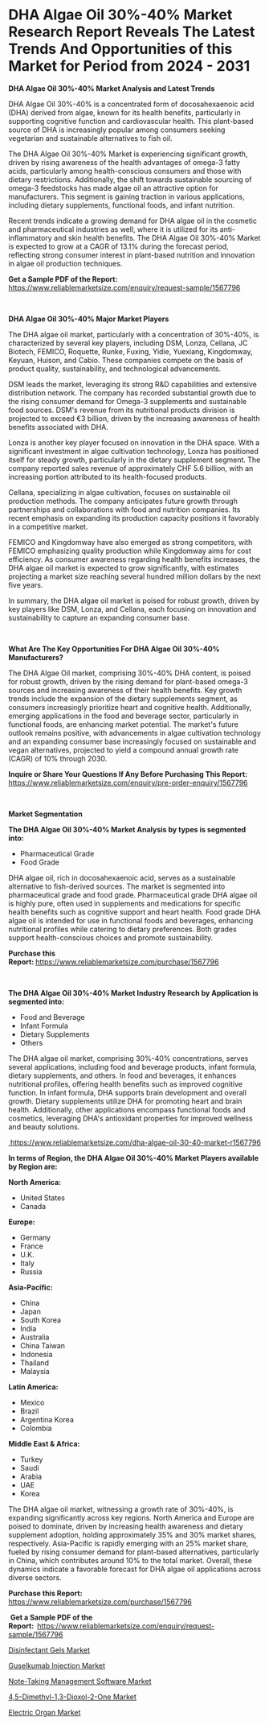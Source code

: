 <p><h1>DHA Algae Oil 30%-40% Market Research Report Reveals The Latest Trends And Opportunities of this Market for Period from 2024 - 2031</h1></p><p><strong>DHA Algae Oil 30%-40% Market Analysis and Latest Trends</strong></p>
<p><p>DHA Algae Oil 30%-40% is a concentrated form of docosahexaenoic acid (DHA) derived from algae, known for its health benefits, particularly in supporting cognitive function and cardiovascular health. This plant-based source of DHA is increasingly popular among consumers seeking vegetarian and sustainable alternatives to fish oil.</p><p>The DHA Algae Oil 30%-40% Market is experiencing significant growth, driven by rising awareness of the health advantages of omega-3 fatty acids, particularly among health-conscious consumers and those with dietary restrictions. Additionally, the shift towards sustainable sourcing of omega-3 feedstocks has made algae oil an attractive option for manufacturers. This segment is gaining traction in various applications, including dietary supplements, functional foods, and infant nutrition.</p><p>Recent trends indicate a growing demand for DHA algae oil in the cosmetic and pharmaceutical industries as well, where it is utilized for its anti-inflammatory and skin health benefits. The DHA Algae Oil 30%-40% Market is expected to grow at a CAGR of 13.1% during the forecast period, reflecting strong consumer interest in plant-based nutrition and innovation in algae oil production techniques.</p></p>
<p><strong>Get a Sample PDF of the Report:&nbsp;</strong> <a href="https://www.reliablemarketsize.com/enquiry/request-sample/1567796">https://www.reliablemarketsize.com/enquiry/request-sample/1567796</a></p>
<p>&nbsp;</p>
<p><strong>DHA Algae Oil 30%-40% Major Market Players</strong></p>
<p><p>The DHA algae oil market, particularly with a concentration of 30%-40%, is characterized by several key players, including DSM, Lonza, Cellana, JC Biotech, FEMICO, Roquette, Runke, Fuxing, Yidie, Yuexiang, Kingdomway, Keyuan, Huison, and Cabio. These companies compete on the basis of product quality, sustainability, and technological advancements.</p><p>DSM leads the market, leveraging its strong R&D capabilities and extensive distribution network. The company has recorded substantial growth due to the rising consumer demand for Omega-3 supplements and sustainable food sources. DSM's revenue from its nutritional products division is projected to exceed €3 billion, driven by the increasing awareness of health benefits associated with DHA.</p><p>Lonza is another key player focused on innovation in the DHA space. With a significant investment in algae cultivation technology, Lonza has positioned itself for steady growth, particularly in the dietary supplement segment. The company reported sales revenue of approximately CHF 5.6 billion, with an increasing portion attributed to its health-focused products.</p><p>Cellana, specializing in algae cultivation, focuses on sustainable oil production methods. The company anticipates future growth through partnerships and collaborations with food and nutrition companies. Its recent emphasis on expanding its production capacity positions it favorably in a competitive market.</p><p>FEMICO and Kingdomway have also emerged as strong competitors, with FEMICO emphasizing quality production while Kingdomway aims for cost efficiency. As consumer awareness regarding health benefits increases, the DHA algae oil market is expected to grow significantly, with estimates projecting a market size reaching several hundred million dollars by the next five years.</p><p>In summary, the DHA algae oil market is poised for robust growth, driven by key players like DSM, Lonza, and Cellana, each focusing on innovation and sustainability to capture an expanding consumer base.</p></p>
<p>&nbsp;</p>
<p><strong>What Are The Key Opportunities For DHA Algae Oil 30%-40% Manufacturers?</strong></p>
<p><p>The DHA Algae Oil market, comprising 30%-40% DHA content, is poised for robust growth, driven by the rising demand for plant-based omega-3 sources and increasing awareness of their health benefits. Key growth trends include the expansion of the dietary supplements segment, as consumers increasingly prioritize heart and cognitive health. Additionally, emerging applications in the food and beverage sector, particularly in functional foods, are enhancing market potential. The market's future outlook remains positive, with advancements in algae cultivation technology and an expanding consumer base increasingly focused on sustainable and vegan alternatives, projected to yield a compound annual growth rate (CAGR) of 10% through 2030.</p></p>
<p><strong>Inquire or Share Your Questions If Any Before Purchasing This Report:</strong> <a href="https://www.reliablemarketsize.com/enquiry/pre-order-enquiry/1567796">https://www.reliablemarketsize.com/enquiry/pre-order-enquiry/1567796</a></p>
<p>&nbsp;</p>
<p><strong>Market Segmentation</strong></p>
<p><strong>The DHA Algae Oil 30%-40% Market Analysis by types is segmented into:</strong></p>
<p><ul><li>Pharmaceutical Grade</li><li>Food Grade</li></ul></p>
<p><p>DHA algae oil, rich in docosahexaenoic acid, serves as a sustainable alternative to fish-derived sources. The market is segmented into pharmaceutical grade and food grade. Pharmaceutical grade DHA algae oil is highly pure, often used in supplements and medications for specific health benefits such as cognitive support and heart health. Food grade DHA algae oil is intended for use in functional foods and beverages, enhancing nutritional profiles while catering to dietary preferences. Both grades support health-conscious choices and promote sustainability.</p></p>
<p><strong>Purchase this Report:&nbsp;</strong><a href="https://www.reliablemarketsize.com/purchase/1567796">https://www.reliablemarketsize.com/purchase/1567796</a></p>
<p>&nbsp;</p>
<p><strong>The DHA Algae Oil 30%-40% Market Industry Research by Application is segmented into:</strong></p>
<p><ul><li>Food and Beverage</li><li>Infant Formula</li><li>Dietary Supplements</li><li>Others</li></ul></p>
<p><p>The DHA algae oil market, comprising 30%-40% concentrations, serves several applications, including food and beverage products, infant formula, dietary supplements, and others. In food and beverages, it enhances nutritional profiles, offering health benefits such as improved cognitive function. In infant formula, DHA supports brain development and overall growth. Dietary supplements utilize DHA for promoting heart and brain health. Additionally, other applications encompass functional foods and cosmetics, leveraging DHA's antioxidant properties for improved wellness and beauty solutions.</p></p>
<p><a href="https://www.reliablemarketsize.com/dha-algae-oil-30-40-market-r1567796">&nbsp;https://www.reliablemarketsize.com/dha-algae-oil-30-40-market-r1567796</a></p>
<p><strong>In terms of Region, the DHA Algae Oil 30%-40% Market Players available by Region are:</strong></p>
<p>
    <p> <strong> North America: </strong>
        <ul>
            <li>United States</li>
            <li>Canada</li>
        </ul>
        </p> 
    <p> <strong> Europe: </strong>
        <ul>
            <li>Germany</li>
            <li>France</li>
            <li>U.K.</li>
            <li>Italy</li>
            <li>Russia</li>
        </ul>
        </p> 
    <p> <strong> Asia-Pacific: </strong>
        <ul>
            <li>China</li>
            <li>Japan</li>
            <li>South Korea</li>
            <li>India</li>
            <li>Australia</li>
            <li>China Taiwan</li>
            <li>Indonesia</li>
            <li>Thailand</li>
            <li>Malaysia</li>
        </ul>
        </p> 
    <p> <strong> Latin America: </strong>
        <ul>
            <li>Mexico</li>
            <li>Brazil</li>
            <li>Argentina Korea</li>
            <li>Colombia</li>
        </ul>
        </p> 
    <p> <strong> Middle East & Africa: </strong>
        <ul>
            <li>Turkey</li>
            <li>Saudi</li>
            <li>Arabia</li>
            <li>UAE</li>
            <li>Korea</li>
        </ul>
    </p>
    </p>
<p><p>The DHA algae oil market, witnessing a growth rate of 30%-40%, is expanding significantly across key regions. North America and Europe are poised to dominate, driven by increasing health awareness and dietary supplement adoption, holding approximately 35% and 30% market shares, respectively. Asia-Pacific is rapidly emerging with an 25% market share, fueled by rising consumer demand for plant-based alternatives, particularly in China, which contributes around 10% to the total market. Overall, these dynamics indicate a favorable forecast for DHA algae oil applications across diverse sectors.</p></p>
<p><strong>Purchase this Report: </strong><a href="https://www.reliablemarketsize.com/purchase/1567796">https://www.reliablemarketsize.com/purchase/1567796</a></p>
<p>&nbsp;<strong>Get a Sample PDF of the Report:&nbsp;&nbsp;</strong><a href="https://www.reliablemarketsize.com/enquiry/request-sample/1567796">https://www.reliablemarketsize.com/enquiry/request-sample/1567796</a></p>
<p><strong></strong></p>
<p><p><a href="https://www.linkedin.com/pulse/disinfectant-gels-market-growth-outlook-from-2024-2031-projecting-zfoze">Disinfectant Gels Market</a></p><p><a href="https://www.linkedin.com/pulse/global-guselkumab-injection-market-projected-grow-cagr-135-ptgle">Guselkumab Injection Market</a></p><p><a href="https://medium.com/@mamunhossain543/future-trajectory-of-the-note-taking-management-software-market-emerging-market-trends-and-e3cc47928605">Note-Taking Management Software Market</a></p><p><a href="https://issuu.com/reportprime-2/docs/45-dimethyl-13-dioxol-2-one-market-_8fe7b19cdf5cc0">4,5-Dimethyl-1,3-Dioxol-2-One Market</a></p><p><a href="https://medium.com/@mamunhossain543/unveiling-market-trends-global-electric-organ-market-growth-and-regional-insights-2024-2031-daa7c2116230?postPublishedType=repub">Electric Organ Market</a></p></p>